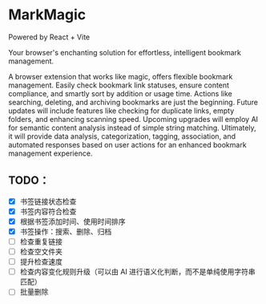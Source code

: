 # MarkMagic

Powered by React + Vite

Your browser's enchanting solution for effortless, intelligent bookmark management.

A browser extension that works like magic, offers flexible bookmark management. Easily check bookmark link statuses, ensure content compliance, and smartly sort by addition or usage time. Actions like searching, deleting, and archiving bookmarks are just the beginning. Future updates will include features like checking for duplicate links, empty folders, and enhancing scanning speed. Upcoming upgrades will employ AI for semantic content analysis instead of simple string matching. Ultimately, it will provide data analysis, categorization, tagging, association, and automated responses based on user actions for an enhanced bookmark management experience.


## TODO：

- [x] 书签链接状态检查
- [x] 书签内容符合检查
- [x] 根据书签添加时间、使用时间排序
- [x] 书签操作：搜索、删除、归档
- [ ] 检查重复链接
- [ ] 检查空文件夹
- [ ] 提升检查速度
- [ ] 检查内容变化规则升级（可以由 AI 进行语义化判断，而不是单纯使用字符串匹配）
- [ ] 批量删除
